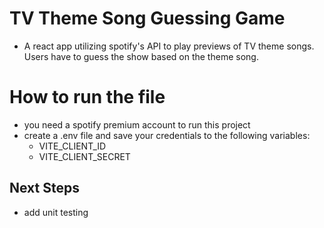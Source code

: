 # TV Theme Song Guessing Game

- A react app utilizing spotify's API to play previews of TV theme songs. Users have to guess the show based on the theme song. 

# How to run the file 
- you need a spotify premium account to run this project 
- create a .env file and save your credentials to the following variables: 
    - VITE_CLIENT_ID
    - VITE_CLIENT_SECRET

## Next Steps 
- add unit testing
